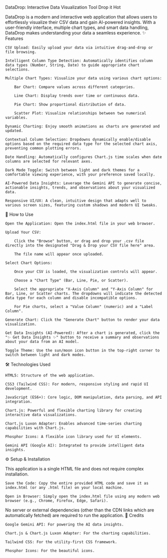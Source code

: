 DataDrop: Interactive Data Visualization Tool
Drop it Hot

DataDrop is a modern and interactive web application that allows users to effortlessly visualize their CSV data and gain AI-powered insights. With a user-friendly interface, multiple chart types, and smart data handling, DataDrop makes understanding your data a seamless experience.
✨ Features

    CSV Upload: Easily upload your data via intuitive drag-and-drop or file browsing.

    Intelligent Column Type Detection: Automatically identifies column data types (Number, String, Date) to guide appropriate chart selections.

    Multiple Chart Types: Visualize your data using various chart options:

        Bar Chart: Compare values across different categories.

        Line Chart: Display trends over time or continuous data.

        Pie Chart: Show proportional distribution of data.

        Scatter Plot: Visualize relationships between two numerical variables.

    Dynamic Charting: Enjoy smooth animations as charts are generated and updated.

    Contextual Column Selection: Dropdowns dynamically enable/disable options based on the required data type for the selected chart axis, preventing common plotting errors.

    Date Handling: Automatically configures Chart.js time scales when date columns are selected for relevant axes.

    Dark Mode Toggle: Switch between light and dark themes for a comfortable viewing experience, with your preference saved locally.

    AI-Powered Data Insights: Leverage the Gemini API to generate concise, actionable insights, trends, and observations about your visualized data.

    Responsive UI/UX: A clean, intuitive design that adapts well to various screen sizes, featuring custom shadows and modern UI tweaks.

🚀 How to Use

    Open the Application: Open the index.html file in your web browser.

    Upload Your CSV:

        Click the "Browse" button, or drag and drop your .csv file directly into the designated "Drag & Drop your CSV file here" area.

        The file name will appear once uploaded.

    Select Chart Options:

        Once your CSV is loaded, the visualization controls will appear.

        Choose a "Chart Type" (Bar, Line, Pie, or Scatter).

        Select the appropriate "X-Axis Column" and "Y-Axis Column" for Bar, Line, or Scatter charts. The dropdowns will indicate the detected data type for each column and disable incompatible options.

        For Pie charts, select a "Value Column" (numeric) and a "Label Column".

    Generate Chart: Click the "Generate Chart" button to render your data visualization.

    Get Data Insights (AI-Powered): After a chart is generated, click the "✨ Get Data Insights ✨" button to receive a summary and observations about your data from an AI model.

    Toggle Theme: Use the sun/moon icon button in the top-right corner to switch between light and dark modes.

🛠️ Technologies Used

    HTML5: Structure of the web application.

    CSS3 (Tailwind CSS): For modern, responsive styling and rapid UI development.

    JavaScript (ES6+): Core logic, DOM manipulation, data parsing, and API integration.

    Chart.js: Powerful and flexible charting library for creating interactive data visualizations.

    Chart.js Luxon Adapter: Enables advanced time-series charting capabilities with Chart.js.

    Phosphor Icons: A flexible icon library used for UI elements.

    Gemini API (Google AI): Integrated to provide intelligent data insights.

⚙️ Setup & Installation

This application is a single HTML file and does not require complex installation.

    Save the Code: Copy the entire provided HTML code and save it as index.html (or any .html file) on your local machine.

    Open in Browser: Simply open the index.html file using any modern web browser (e.g., Chrome, Firefox, Edge, Safari).

No server or external dependencies (other than the CDN links which are automatically fetched) are required to run the application.
🙏 Credits

    Google Gemini API: For powering the AI data insights.

    Chart.js & Chart.js Luxon Adapter: For the charting capabilities.

    Tailwind CSS: For the utility-first CSS framework.

    Phosphor Icons: For the beautiful icons.
